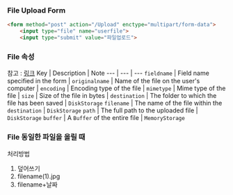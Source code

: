 ### File Upload Form
```html
<form method="post" action="/Upload" enctype="multipart/form-data">
    <input type="file" name="userfile">
    <input type="submit" value="파일업로드">
```

### File 속성  
참고 : [링크]('https://github.com/expressjs/multer')
Key | Description | Note
--- | --- | ---
`fieldname` | Field name specified in the form |
`originalname` | Name of the file on the user's computer |
`encoding` | Encoding type of the file |
`mimetype` | Mime type of the file |
`size` | Size of the file in bytes |
`destination` | The folder to which the file has been saved | `DiskStorage`
`filename` | The name of the file within the `destination` | `DiskStorage`
`path` | The full path to the uploaded file | `DiskStorage`
`buffer` | A `Buffer` of the entire file | `MemoryStorage`

### File 동일한 파일을 올릴 때 
처리방법  
1. 덮어쓰기
2. filename(1).jpg
3. filename+날짜

